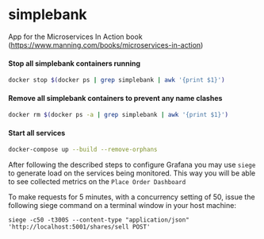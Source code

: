 # simplebank
App for the Microservices In Action book (https://www.manning.com/books/microservices-in-action)

#### Stop all simplebank containers running
```bash
docker stop $(docker ps | grep simplebank | awk '{print $1}')
```

#### Remove all simplebank containers to prevent any name clashes
```bash
docker rm $(docker ps -a | grep simplebank | awk '{print $1}')
```

#### Start all services
```bash
docker-compose up --build --remove-orphans
```

After following the described steps to configure Grafana you may use `siege` to
generate load on the services being monitored. This way you will be able to see
collected metrics on the `Place Order Dashboard`

To make requests for 5 minutes, with a concurrency setting of 50, issue the following
siege command on a terminal window in your host machine:

`siege -c50 -t300S --content-type "application/json" 'http://localhost:5001/shares/sell POST'`